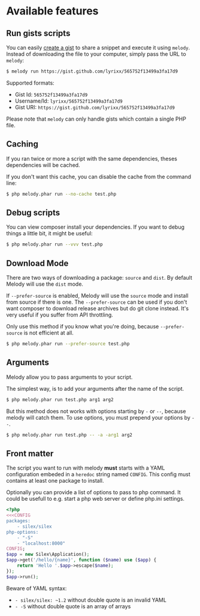Available features
==================

Run gists scripts
-----------------

You can easily [create a gist](https://gist.github.com) to share a snippet and
execute it using `melody`. Instead of downloading the file to your computer,
simply pass the URL to `melody`:

```bash
$ melody run https://gist.github.com/lyrixx/565752f13499a3fa17d9
```

Supported formats:

* Gist Id: `565752f13499a3fa17d9`
* Username/Id: `lyrixx/565752f13499a3fa17d9`
* Gist URI: `https://gist.github.com/lyrixx/565752f13499a3fa17d9`

Please note that `melody` can only handle gists which contain a single PHP file.

Caching
-------

If you ran twice or more a script with the same dependencies, theses
dependencies will be cached.

If you don't want this cache, you can disable the cache from the command line:

```bash
$ php melody.phar run --no-cache test.php
```

Debug scripts
-------------

You can view composer install your dependencies. If you want to debug things a
little bit, it might be useful:

```bash
$ php melody.phar run --vvv test.php
```

Download Mode
-------------

There are two ways of downloading a package: `source` and `dist`. By default
Melody will use the `dist` mode.

If `--prefer-source` is enabled, Melody will use the `source` mode and install
from source if there is one. The `--prefer-source` can be used if you don't want
composer to download release archives but do git clone instead. It's very useful
if you suffer from API throttling.

Only use this method if you know what you're doing, because `--prefer-source` is
not efficient at all.

```bash
$ php melody.phar run --prefer-source test.php
```

Arguments
---------

Melody allow you to pass arguments to your script.

The simplest way, is to add your arguments after the name of the script.

```bash
$ php melody.phar run test.php arg1 arg2
```

But this method does not works with options starting by `-` or `--`, because
melody will catch them. To use options, you must prepend your options by ` -- `.

```bash
$ php melody.phar run test.php -- -a -arg1 arg2
```

Front matter
------------

The script you want to run with melody **must** starts with a YAML configuration
embeded in a `heredoc` string named `CONFIG`. This config must contains at least one
package to install.

Optionally you can provide a list of options to pass to php command. It could be
usefull to e.g. start a php web server or define php.ini settings.

```php
<?php
<<<CONFIG
packages:
    - silex/silex
php-options:
    - "-S"
    - "localhost:8000"
CONFIG;
$app = new Silex\Application();
$app->get('/hello/{name}', function ($name) use ($app) {
    return 'Hello '.$app->escape($name);
});
$app->run();
```

Beware of YAML syntax:
* `- silex/silex: ~1.2` without double quote is an invalid YAML
* `- -S` without double quote is an array of arrays
